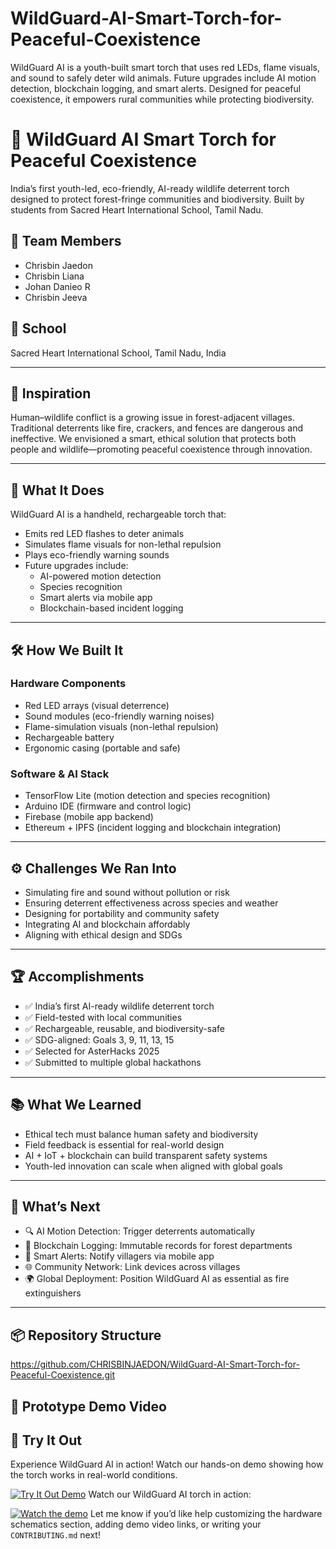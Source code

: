 # WildGuard-AI-Smart-Torch-for-Peaceful-Coexistence
WildGuard AI is a youth-built smart torch that uses red LEDs, flame visuals, and sound to safely deter wild animals. Future upgrades include AI motion detection, blockchain logging, and smart alerts. Designed for peaceful coexistence, it empowers rural communities while protecting biodiversity.
# 🌿 WildGuard AI Smart Torch for Peaceful Coexistence

India’s first youth-led, eco-friendly, AI-ready wildlife deterrent torch designed to protect forest-fringe communities and biodiversity. Built by students from Sacred Heart International School, Tamil Nadu.

## 👥 Team Members
- Chrisbin Jaedon  
- Chrisbin Liana  
- Johan Danieo R  
- Chrisbin Jeeva  

## 🏫 School
Sacred Heart International School, Tamil Nadu, India

---

## 🌱 Inspiration

Human–wildlife conflict is a growing issue in forest-adjacent villages. Traditional deterrents like fire, crackers, and fences are dangerous and ineffective. We envisioned a smart, ethical solution that protects both people and wildlife—promoting peaceful coexistence through innovation.

---

## 🔦 What It Does

WildGuard AI is a handheld, rechargeable torch that:
- Emits red LED flashes to deter animals
- Simulates flame visuals for non-lethal repulsion
- Plays eco-friendly warning sounds
- Future upgrades include:
  - AI-powered motion detection
  - Species recognition
  - Smart alerts via mobile app
  - Blockchain-based incident logging

---

## 🛠️ How We Built It

### Hardware Components
- Red LED arrays (visual deterrence)
- Sound modules (eco-friendly warning noises)
- Flame-simulation visuals (non-lethal repulsion)
- Rechargeable battery
- Ergonomic casing (portable and safe)

### Software & AI Stack
- TensorFlow Lite (motion detection and species recognition)
- Arduino IDE (firmware and control logic)
- Firebase (mobile app backend)
- Ethereum + IPFS (incident logging and blockchain integration)

---

## ⚙️ Challenges We Ran Into

- Simulating fire and sound without pollution or risk
- Ensuring deterrent effectiveness across species and weather
- Designing for portability and community safety
- Integrating AI and blockchain affordably
- Aligning with ethical design and SDGs

---

## 🏆 Accomplishments

- ✅ India’s first AI-ready wildlife deterrent torch
- ✅ Field-tested with local communities
- ✅ Rechargeable, reusable, and biodiversity-safe
- ✅ SDG-aligned: Goals 3, 9, 11, 13, 15
- ✅ Selected for AsterHacks 2025
- ✅ Submitted to multiple global hackathons

---

## 📚 What We Learned

- Ethical tech must balance human safety and biodiversity
- Field feedback is essential for real-world design
- AI + IoT + blockchain can build transparent safety systems
- Youth-led innovation can scale when aligned with global goals

---

## 🚀 What’s Next

- 🔍 AI Motion Detection: Trigger deterrents automatically
- 🔗 Blockchain Logging: Immutable records for forest departments
- 📱 Smart Alerts: Notify villagers via mobile app
- 🌐 Community Network: Link devices across villages
- 🌍 Global Deployment: Position WildGuard AI as essential as fire extinguishers

---

## 📦 Repository Structure
https://github.com/CHRISBINJAEDON/WildGuard-AI-Smart-Torch-for-Peaceful-Coexistence.git

## 🎥 Prototype Demo Video


## 🧪 Try It Out

Experience WildGuard AI in action! Watch our hands-on demo showing how the torch works in real-world conditions.

[![Try It Out Demo](https://img.youtube.com/vi/7do9IEBHcwQ/0.jpg)](https://youtu.be/7do9IEBHcwQ)
Watch our WildGuard AI torch in action:

[![Watch the demo](https://img.youtube.com/vi/j3lXH12fNAg/0.jpg)](https://youtu.be/j3lXH12fNAg)
Let me know if you’d like help customizing the hardware schematics section, adding demo video links, or writing your `CONTRIBUTING.md` next!
